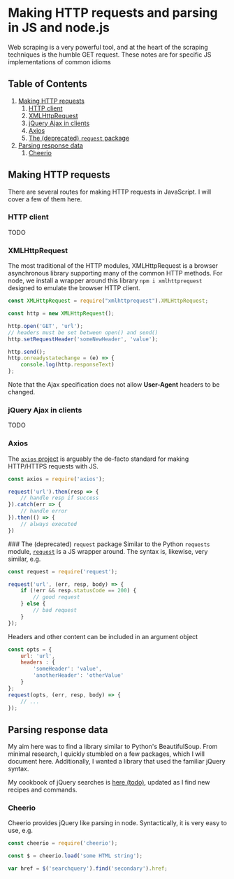 # Making HTTP requests and parsing in JS and node.js

Web scraping is a very powerful tool, and at the heart of the scraping techniques is the humble GET request. These notes are for specific JS implementations of common idioms

<!--BEGIN TOC-->
## Table of Contents
1. [Making HTTP requests](#making-http-requests)
    1. [HTTP client](#http-client)
    2. [XMLHttpRequest](#xmlhttprequest)
    3. [jQuery Ajax in clients](#jquery-ajax-in-clients)
    4. [Axios](#axios)
    5. [The (deprecated) `request` package](#the-deprecated-request-package)
2. [Parsing response data](#parsing-response-data)
    1. [Cheerio](#cheerio)

<!--END TOC-->

## Making HTTP requests
There are several routes for making HTTP requests in JavaScript. I will cover a few of them here.

### HTTP client
TODO

### XMLHttpRequest
The most traditional of the HTTP modules, XMLHttpRequest is a browser asynchronous library supporting many of the common HTTP methods. For node, we install a wrapper around this library `npm i xmlhttprequest` designed to emulate the browser HTTP client. 
```js
const XMLHttpRequest = require("xmlhttprequest").XMLHttpRequest;

const http = new XMLHttpRequest();

http.open('GET', 'url');
// headers must be set between open() and send()
http.setRequestHeader('someNewHeader', 'value');

http.send();
http.onreadystatechange = (e) => {
	console.log(http.responseText)
};
```
Note that the Ajax specification does not allow **User-Agent** headers to be changed.

### jQuery Ajax in clients
TODO

### Axios
The [`axios` project](https://www.npmjs.com/package/axios) is arguably the de-facto standard for making HTTP/HTTPS requests with JS.

```js
const axios = require('axios');

request('url').then(resp => {
	// handle resp if success
}).catch(err => {
	// handle error
}).then(() => {
	// always executed
})
```

### The (deprecated) `request` package
Similar to the Python `requests` module, [`request`](https://www.npmjs.com/package/request) is a JS wrapper around. The syntax is, likewise, very similar, e.g.
```js
const request = require('request');

request('url', (err, resp, body) => {
	if (!err && resp.statusCode == 200) {
		// good request
	} else {
		// bad request
	}
});
```
Headers and other content can be included in an argument object
```js
const opts = {
	url: 'url',
	headers : {
		'someHeader': 'value',
		'anotherHeader': 'otherValue'
	}
};
request(opts, (err, resp, body) => {
	// ...
});
```
## Parsing response data
My aim here was to find a library similar to Python's BeautifulSoup. From minimal research, I quickly stumbled on a few packages, which I will document here. Additionally, I wanted a library that used the familiar jQuery syntax.

My cookbook of jQuery searches is [here (todo)](), updated as I find new recipes and commands.

### Cheerio
Cheerio provides jQuery like parsing in node. Syntactically, it is very easy to use, e.g.
```js
const cheerio = require('cheerio');

const $ = cheerio.load('some HTML string');

var href = $('searchquery').find('secondary').href;
```
